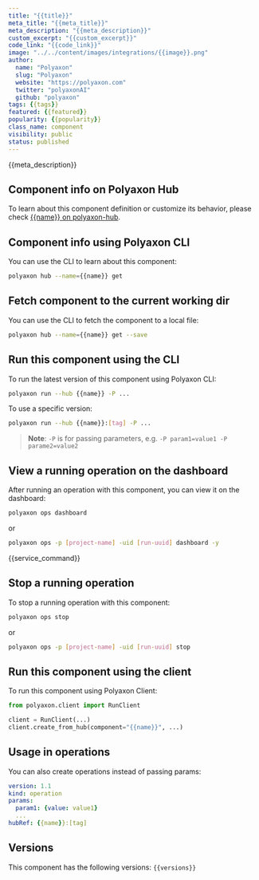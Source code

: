 ```yaml
---
title: "{{title}}"
meta_title: "{{meta_title}}"
meta_description: "{{meta_description}}"
custom_excerpt: "{{custom_excerpt}}"
code_link: "{{code_link}}"
image: "../../content/images/integrations/{{image}}.png"
author:
  name: "Polyaxon"
  slug: "Polyaxon"
  website: "https://polyaxon.com"
  twitter: "polyaxonAI"
  github: "polyaxon"
tags: {{tags}}
featured: {{featured}}
popularity: {{popularity}}
class_name: component
visibility: public
status: published
---
```


{{meta_description}}

## Component info on Polyaxon Hub

To learn about this component definition or customize its behavior, please check [{{name}} on polyaxon-hub](https://github.com/polyaxon/polyaxon-hub/tree/master/{{name}}).

## Component info using Polyaxon CLI

You can use the CLI to learn about this component:

```bash
polyaxon hub --name={{name}} get
```

## Fetch component to the current working dir

You can use the CLI to fetch the component to a local file:

```bash
polyaxon hub --name={{name}} get --save
```

## Run this component using the CLI

To run the latest version of this component using Polyaxon CLI:

```bash
polyaxon run --hub {{name}} -P ...
```

To use a specific version:


```bash
polyaxon run --hub {{name}}:[tag] -P ...
```

> **Note**: `-P` is for passing parameters, e.g. `-P param1=value1 -P parame2=value2`


## View a running operation on the dashboard

After running an operation with this component, you can view it on the dashboard:

```bash
polyaxon ops dashboard
```

or

```bash
polyaxon ops -p [project-name] -uid [run-uuid] dashboard -y
```

{{service_command}}
## Stop a running operation

To stop a running operation with this component:

```bash
polyaxon ops stop
```

or

```bash
polyaxon ops -p [project-name] -uid [run-uuid] stop
```

## Run this component using the client

To run this component using Polyaxon Client:

```python
from polyaxon.client import RunClient

client = RunClient(...)
client.create_from_hub(component="{{name}}", ...)
```

## Usage in operations

You can also create operations instead of passing params:

```yaml
version: 1.1
kind: operation
params:
  param1: {value: value1}
  ...
hubRef: {{name}}:[tag]
```

## Versions

This component has the following versions: `{{versions}}`
